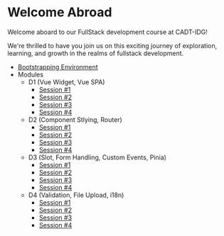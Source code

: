 # Welcome Abroad

Welcome aboard to our FullStack development course at CADT-IDG!

We're thrilled to have you join us on this exciting journey of exploration, learning, and growth in the realms of fullstack development.

- [Bootstrapping Environment](/bootstrap.md)
- Modules
  - D1 (Vue Widget, Vue SPA)
    - [Session #1](/Modules/D1/S1/guide.md)
    - [Session #2](/Modules/D1/S2/guide.md)
    - [Session #3](/Modules/D1/S3/guide.md)
    - [Session #4](/Modules/D1/S4/guide.md)
  - D2 (Component Stlying, Router)
    - [Session #1](/Modules/D2/S1/guide.md)
    - [Session #2](/Modules/D2/S2/guide.md)
    - [Session #3](/Modules/D2/S3/guide.md)
    - [Session #4](/Modules/D2/S4/guide.md)
  - D3 (Slot, Form Handling, Custom Events, Pinia)
    - [Session #1](/Modules/D3/S1/guide.md)
    - [Session #2](/Modules/D3/S2/guide.md)
    - [Session #3](/Modules/D3/S3/guide.md)
    - [Session #4](/Modules/D3/S4/guide.md)
  - D4 (Validation, File Upload, i18n)
    - [Session #1](/Modules/D4/S1/guide.md)
    - [Session #2](/Modules/D4/S2/guide.md)
    - [Session #3](/Modules/D4/S3/guide.md)
    - [Session #4](/Modules/D4/S4/guide.md)